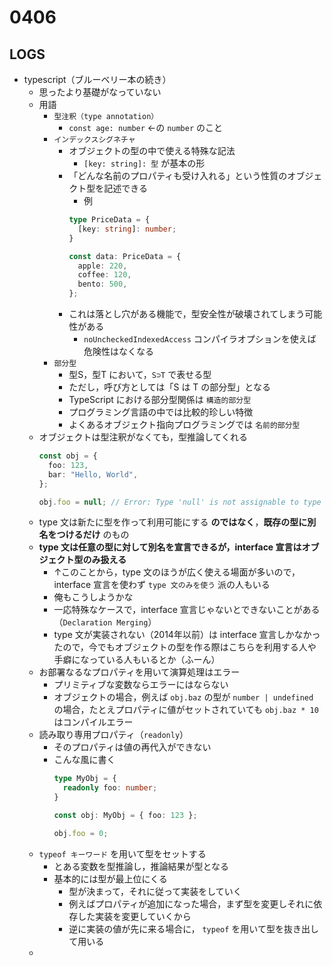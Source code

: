 # 0406

## LOGS

- typescript（ブルーベリー本の続き）
  - 思ったより基礎がなっていない
  - 用語
    - `型注釈（type annotation）`
      - `const age: number` ←の `number` のこと
    - `インデックスシグネチャ`
      - オブジェクトの型の中で使える特殊な記法
        - `[key: string]: 型` が基本の形
      - 「どんな名前のプロパティも受け入れる」という性質のオブジェクト型を記述できる
        - 例
        ```ts
        type PriceData = {
          [key: string]: number;
        }

        const data: PriceData = {
          apple: 220,
          coffee: 120,
          bento: 500,
        };
        ```
      - これは落とし穴がある機能で，型安全性が破壊されてしまう可能性がある
        - `noUncheckedIndexedAccess` コンパイラオプションを使えば危険性はなくなる
    - `部分型`
      - 型S，型T において，`S⊃T` で表せる型
      - ただし，呼び方としては「S は T の部分型」となる
      - TypeScript における部分型関係は `構造的部分型`
      - プログラミング言語の中では比較的珍しい特徴
      - よくあるオブジェクト指向プログラミングでは `名前的部分型`
  - オブジェクトは型注釈がなくても，型推論してくれる
    ```ts
    const obj = {
      foo: 123,
      bar: "Hello, World",
    };

    obj.foo = null; // Error: Type 'null' is not assignable to type 'number'.
    ```
  - type 文は新たに型を作って利用可能にする **のではなく**，**既存の型に別名をつけるだけ** のもの
  - **type 文は任意の型に対して別名を宣言できるが，interface 宣言はオブジェクト型のみ扱える**
    - ↑このことから，type 文のほうが広く使える場面が多いので，interface 宣言を使わず `type 文のみを使う` 派の人もいる
    - 俺もこうしようかな
    - 一応特殊なケースで，interface 宣言じゃないとできないことがある（`Declaration Merging`）
    - type 文が実装されない（2014年以前）は interface 宣言しかなかったので，今でもオブジェクトの型を作る際はこちらを利用する人や手癖になっている人もいるとか（ふーん）
  - お部署なるなプロパティを用いて演算処理はエラー
    - プリミティブな変数ならエラーにはならない
    - オブジェクトの場合，例えば `obj.baz` の型が `number | undefined` の場合，たとえプロパティに値がセットされていても `obj.baz * 10` はコンパイルエラー
  - 読み取り専用プロパティ（`readonly`）
    - そのプロパティは値の再代入ができない
    - こんな風に書く
      ```ts
      type MyObj = {
        readonly foo: number;
      }

      const obj: MyObj = { foo: 123 };

      obj.foo = 0;
      ```
  - `typeof キーワード` を用いて型をセットする
    - とある変数を型推論し，推論結果が型となる
    - 基本的には型が最上位にくる
      - 型が決まって，それに従って実装をしていく
      - 例えばプロパティが追加になった場合，まず型を変更しそれに依存した実装を変更していくから
      - 逆に実装の値が先に来る場合に， `typeof` を用いて型を抜き出して用いる
  -